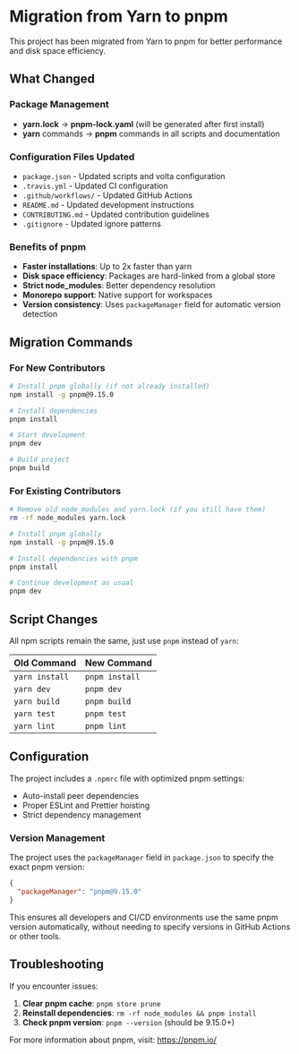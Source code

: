 # Migration from Yarn to pnpm

This project has been migrated from Yarn to pnpm for better performance and disk space efficiency.

## What Changed

### Package Management
- **yarn.lock** → **pnpm-lock.yaml** (will be generated after first install)
- **yarn** commands → **pnpm** commands in all scripts and documentation

### Configuration Files Updated
- `package.json` - Updated scripts and volta configuration
- `.travis.yml` - Updated CI configuration
- `.github/workflows/` - Updated GitHub Actions
- `README.md` - Updated development instructions
- `CONTRIBUTING.md` - Updated contribution guidelines
- `.gitignore` - Updated ignore patterns

### Benefits of pnpm
- **Faster installations**: Up to 2x faster than yarn
- **Disk space efficiency**: Packages are hard-linked from a global store
- **Strict node_modules**: Better dependency resolution
- **Monorepo support**: Native support for workspaces
- **Version consistency**: Uses `packageManager` field for automatic version detection

## Migration Commands

### For New Contributors
```bash
# Install pnpm globally (if not already installed)
npm install -g pnpm@9.15.0

# Install dependencies
pnpm install

# Start development
pnpm dev

# Build project
pnpm build
```

### For Existing Contributors
```bash
# Remove old node_modules and yarn.lock (if you still have them)
rm -rf node_modules yarn.lock

# Install pnpm globally
npm install -g pnpm@9.15.0

# Install dependencies with pnpm
pnpm install

# Continue development as usual
pnpm dev
```

## Script Changes

All npm scripts remain the same, just use `pnpm` instead of `yarn`:

| Old Command | New Command |
|-------------|-------------|
| `yarn install` | `pnpm install` |
| `yarn dev` | `pnpm dev` |
| `yarn build` | `pnpm build` |
| `yarn test` | `pnpm test` |
| `yarn lint` | `pnpm lint` |

## Configuration

The project includes a `.npmrc` file with optimized pnpm settings:
- Auto-install peer dependencies
- Proper ESLint and Prettier hoisting
- Strict dependency management

### Version Management
The project uses the `packageManager` field in `package.json` to specify the exact pnpm version:
```json
{
  "packageManager": "pnpm@9.15.0"
}
```

This ensures all developers and CI/CD environments use the same pnpm version automatically, without needing to specify versions in GitHub Actions or other tools.

## Troubleshooting

If you encounter issues:

1. **Clear pnpm cache**: `pnpm store prune`
2. **Reinstall dependencies**: `rm -rf node_modules && pnpm install`
3. **Check pnpm version**: `pnpm --version` (should be 9.15.0+)

For more information about pnpm, visit: https://pnpm.io/